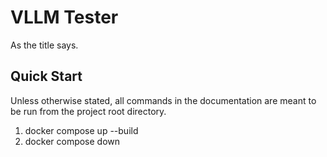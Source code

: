 # VLLM Tester

As the title says.

## Quick Start

Unless otherwise stated, all commands in the documentation are meant to be run
from the project root directory.

1. docker compose up --build
2. docker compose down
